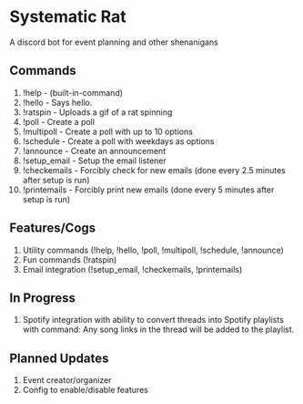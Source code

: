 # Systematic Rat
 A discord bot for event planning and other shenanigans
 
## Commands
 1. !help - (built-in-command)
 2. !hello - Says hello.
 3. !ratspin - Uploads a gif of a rat spinning
 4. !poll - Create a poll
 5. !multipoll - Create a poll with up to 10 options
 6. !schedule - Create a poll with weekdays as options
 7. !announce - Create an announcement
 8. !setup_email - Setup the email listener
 9. !checkemails - Forcibly check for new emails (done every 2.5 minutes after setup is run)
 10. !printemails - Forcibly print new emails (done every 5 minutes after setup is run)

## Features/Cogs
 1. Utility commands (!help, !hello, !poll, !multipoll, !schedule, !announce)
 2. Fun commands (!ratspin)
 3. Email integration (!setup_email, !checkemails, !printemails)
 
## In Progress
 1. Spotify integration with ability to convert threads into Spotify playlists with command: Any song links in the thread will be added to the playlist.
 
## Planned Updates
 1. Event creator/organizer
 2. Config to enable/disable features
